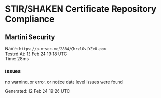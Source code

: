 # STIR/SHAKEN Certificate Repository Compliance

## Martini Security

Name: `https://p.mtsec.me/2884/QhrzlOvLYEeU.pem`\
Tested At: 12 Feb 24 19:18 UTC\
Time: 28ms

### Issues

no warning, or error, or notice date level issues were found

Generated: 12 Feb 24 19:26 UTC